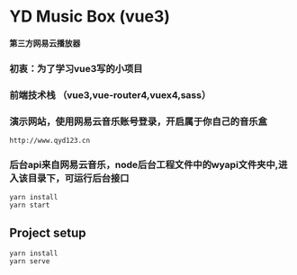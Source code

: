 # YD Music Box (vue3)

#### 第三方网易云播放器

### 初衷：为了学习vue3写的小项目
### 前端技术栈 （vue3,vue-router4,vuex4,sass）

### 演示网站，使用网易云音乐账号登录，开启属于你自己的音乐盒
```
http://www.qyd123.cn
```

### 后台api来自网易云音乐，node后台工程文件中的wyapi文件夹中,进入该目录下，可运行后台接口
```
yarn install
yarn start
```

## Project setup
```
yarn install
yarn serve
```
